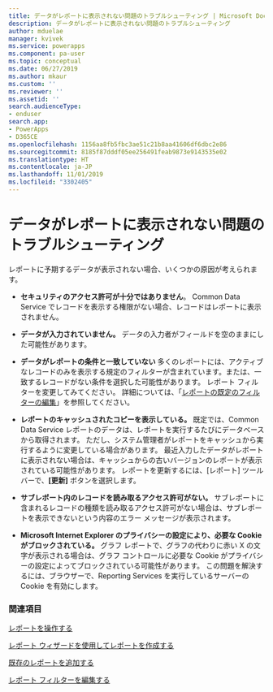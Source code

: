 ```yaml
---
title: データがレポートに表示されない問題のトラブルシューティング | Microsoft Docs
description: データがレポートに表示されない問題のトラブルシューティング
author: mduelae
manager: kvivek
ms.service: powerapps
ms.component: pa-user
ms.topic: conceptual
ms.date: 06/27/2019
ms.author: mkaur
ms.custom: ''
ms.reviewer: ''
ms.assetid: ''
search.audienceType:
- enduser
search.app:
- PowerApps
- D365CE
ms.openlocfilehash: 1156aa8fb5fbc3ae51c21b8aa41606df6dbc2e86
ms.sourcegitcommit: 8185f87dddf05ee256491feab9873e9143535e02
ms.translationtype: HT
ms.contentlocale: ja-JP
ms.lasthandoff: 11/01/2019
ms.locfileid: "3302405"
---
```

# <a name="troubleshoot-problems-with-data-not-displaying-in-a-report"></a>データがレポートに表示されない問題のトラブルシューティング

レポートに予期するデータが表示されない場合、いくつかの原因が考えられます。  
  
- **セキュリティのアクセス許可が十分ではありません**。 Common Data Service でレコードを表示する権限がない場合、レコードはレポートに表示されません。  
  
- **データが入力されていません。** データの入力者がフィールドを空のままにした可能性があります。  
  
- **データがレポートの条件と一致していない** 多くのレポートには、アクティブなレコードのみを表示する規定のフィルターが含まれています。または、一致するレコードがない条件を選択した可能性があります。 レポート フィルターを変更してみてください。 詳細については、「[レポートの既定のフィルターの編集](edit-report-filter.md)」を参照してください。  
  
- **レポートのキャッシュされたコピーを表示している。** 既定では、Common Data Service レポートのデータは、レポートを実行するたびにデータベースから取得されます。 ただし、システム管理者がレポートをキャッシュから実行するように変更している場合があります。 最近入力したデータがレポートに表示されない場合は、キャッシュからの古いバージョンのレポートが表示されている可能性があります。 レポートを更新するには、[レポート] ツールバーで、**[更新]** ボタンを選択します。  
  
- **サブレポート内のレコードを読み取るアクセス許可がない。** サブレポートに含まれるレコードの種類を読み取るアクセス許可がない場合は、サブレポートを表示できないという内容のエラー メッセージが表示されます。  
  
- **Microsoft Internet Explorer のプライバシーの設定により、必要な Cookie がブロックされている。** グラフ レポートで、グラフの代わりに赤い X の文字が表示される場合は、グラフ コントロールに必要な Cookie がプライバシーの設定によってブロックされている可能性があります。 この問題を解決するには、ブラウザーで、Reporting Services を実行しているサーバーの Cookie を有効にします。  
  

### <a name="see-also"></a>関連項目
[レポートを操作する](work-with-reports.md) 

[レポート ウィザードを使用してレポートを作成する](create-report-with-wizard.md)

[既存のレポートを追加する](add-existing-report.md)

[レポート フィルターを編集する](edit-report-filter.md)

